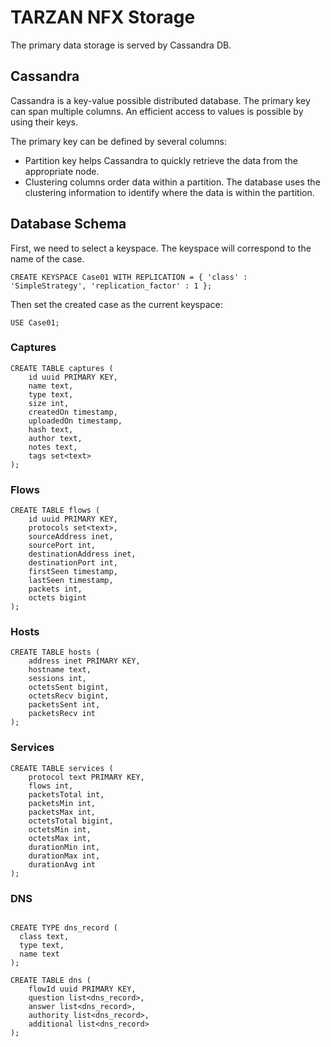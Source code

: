 # TARZAN NFX Storage

The primary data storage is served by Cassandra DB. 

## Cassandra 
Cassandra is a key-value possible distributed database. 
The primary key can span multiple columns. An efficient access 
to values is possible by using their keys. 

The primary key can be defined by several columns:
* Partition key helps Cassandra to quickly retrieve the data from the appropriate node.
* Clustering columns order data within a partition. The database uses the clustering information to identify where the data is within the partition.

## Database Schema 


First, we need to select a keyspace. The keyspace will correspond to the name of the case. 
```cql
CREATE KEYSPACE Case01 WITH REPLICATION = { 'class' : 'SimpleStrategy', 'replication_factor' : 1 };
```
Then set the created case as the current keyspace:
```
USE Case01;
```
### Captures
```cql
CREATE TABLE captures (
    id uuid PRIMARY KEY, 
    name text,
    type text, 
    size int,
    createdOn timestamp, 
    uploadedOn timestamp, 
    hash text, 
    author text,
    notes text,
    tags set<text>
);
```

### Flows
```cql
CREATE TABLE flows (
    id uuid PRIMARY KEY, 
    protocols set<text>, 
    sourceAddress inet, 
    sourcePort int, 
    destinationAddress inet, 
    destinationPort int, 
    firstSeen timestamp, 
    lastSeen timestamp, 
    packets int, 
    octets bigint
);
```

### Hosts
```cql
CREATE TABLE hosts (
    address inet PRIMARY KEY,
    hostname text, 
    sessions int,
    octetsSent bigint,
    octetsRecv bigint,
    packetsSent int,
    packetsRecv int  
);
```

### Services 
```cql
CREATE TABLE services (
    protocol text PRIMARY KEY,
    flows int,
    packetsTotal int, 
    packetsMin int,
    packetsMax int,
    octetsTotal bigint, 
    octetsMin int,
    octetsMax int,
    durationMin int,
    durationMax int,
    durationAvg int
);
```
### DNS
```cql

CREATE TYPE dns_record (
  class text,
  type text,
  name text
);

CREATE TABLE dns (
    flowId uuid PRIMARY KEY,    
    question list<dns_record>,
    answer list<dns_record>,
    authority list<dns_record>,
    additional list<dns_record>
);
```
